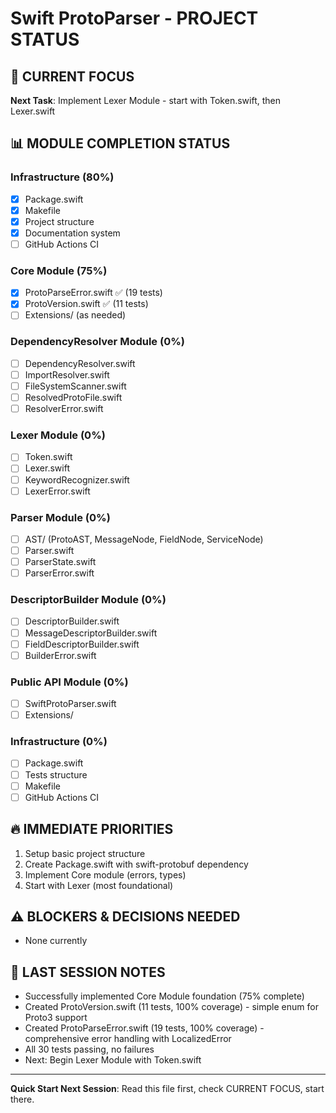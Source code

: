 # Swift ProtoParser - PROJECT STATUS

## 🎯 CURRENT FOCUS
**Next Task**: Implement Lexer Module - start with Token.swift, then Lexer.swift

## 📊 MODULE COMPLETION STATUS

### Infrastructure (80%)
- [x] Package.swift
- [x] Makefile
- [x] Project structure
- [x] Documentation system
- [ ] GitHub Actions CI

### Core Module (75%)
- [x] ProtoParseError.swift ✅ (19 tests)
- [x] ProtoVersion.swift ✅ (11 tests)
- [ ] Extensions/ (as needed)

### DependencyResolver Module (0%)
- [ ] DependencyResolver.swift
- [ ] ImportResolver.swift
- [ ] FileSystemScanner.swift
- [ ] ResolvedProtoFile.swift
- [ ] ResolverError.swift

### Lexer Module (0%)
- [ ] Token.swift
- [ ] Lexer.swift
- [ ] KeywordRecognizer.swift
- [ ] LexerError.swift

### Parser Module (0%)
- [ ] AST/ (ProtoAST, MessageNode, FieldNode, ServiceNode)
- [ ] Parser.swift
- [ ] ParserState.swift
- [ ] ParserError.swift

### DescriptorBuilder Module (0%)
- [ ] DescriptorBuilder.swift
- [ ] MessageDescriptorBuilder.swift
- [ ] FieldDescriptorBuilder.swift
- [ ] BuilderError.swift

### Public API Module (0%)
- [ ] SwiftProtoParser.swift
- [ ] Extensions/

### Infrastructure (0%)
- [ ] Package.swift
- [ ] Tests structure
- [ ] Makefile
- [ ] GitHub Actions CI

## 🔥 IMMEDIATE PRIORITIES
1. Setup basic project structure
2. Create Package.swift with swift-protobuf dependency
3. Implement Core module (errors, types)
4. Start with Lexer (most foundational)

## ⚠️ BLOCKERS & DECISIONS NEEDED
- None currently

## 📝 LAST SESSION NOTES
- Successfully implemented Core Module foundation (75% complete)
- Created ProtoVersion.swift (11 tests, 100% coverage) - simple enum for Proto3 support
- Created ProtoParseError.swift (19 tests, 100% coverage) - comprehensive error handling with LocalizedError
- All 30 tests passing, no failures
- Next: Begin Lexer Module with Token.swift

---
**Quick Start Next Session**: Read this file first, check CURRENT FOCUS, start there.
